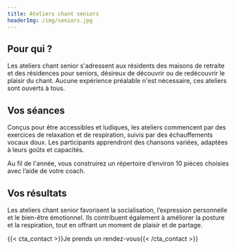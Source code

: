 ```yaml
---
title: Ateliers chant seniors
headerImg: /img/seniors.jpg
---
```


## Pour qui ? 

Les ateliers chant senior s'adressent aux résidents des maisons de retraite et des résidences pour seniors, désireux de découvrir ou de redécouvrir le plaisir du chant. Aucune expérience préalable n'est nécessaire, ces ateliers sont ouverts à tous.


## Vos séances

Conçus pour être accessibles et ludiques, les ateliers commencent par des exercices de relaxation et de respiration, suivis par des échauffements vocaux doux. Les participants apprendront des chansons variées, adaptées à leurs goûts et capacités.

Au fil de l'année, vous construirez un répertoire d’environ 10 pièces choisies avec l’aide de votre coach. 

## Vos résultats

Les ateliers chant senior favorisent la socialisation, l’expression personnelle et le bien-être émotionnel. Ils contribuent également à améliorer la posture et la respiration, tout en offrant un moment de plaisir et de partage.

{{< cta_contact >}}Je prends un rendez-vous{{< /cta_contact >}}
